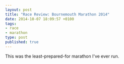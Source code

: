 ```yaml
---
layout: post
title: "Race Review: Bournemouth Marathon 2014"
date: 2014-10-07 18:09:57 +0100
tags:
- race
- marathon
type: post
published: true
---
```


This was the least-prepared-for marathon I've ever run.

